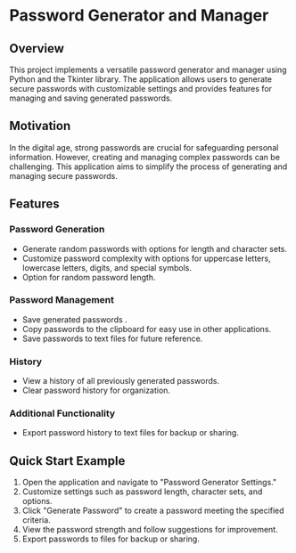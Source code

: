 # Password Generator and Manager

## Overview
This project implements a versatile password generator and manager using Python and the Tkinter library. The application allows users to generate secure passwords with customizable settings and provides features for managing and saving generated passwords.

## Motivation
In the digital age, strong passwords are crucial for safeguarding personal information. However, creating and managing complex passwords can be challenging. This application aims to simplify the process of generating and managing secure passwords.

## Features

### Password Generation
- Generate random passwords with options for length and character sets.
- Customize password complexity with options for uppercase letters, lowercase letters, digits, and special symbols.
- Option for random password length.

### Password Management
- Save generated passwords .
- Copy passwords to the clipboard for easy use in other applications.
- Save passwords to text files for future reference.

### History
- View a history of all previously generated passwords.
- Clear password history for organization.

### Additional Functionality
- Export password history to text files for backup or sharing.

## Quick Start Example
1. Open the application and navigate to "Password Generator Settings."
2. Customize settings such as password length, character sets, and options.
3. Click "Generate Password" to create a password meeting the specified criteria.
4. View the password strength and follow suggestions for improvement.
5. Export passwords to files for backup or sharing.
